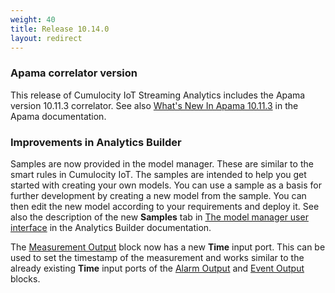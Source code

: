 ```yaml
---
weight: 40
title: Release 10.14.0
layout: redirect
---
```


### Apama correlator version

This release of Cumulocity IoT Streaming Analytics includes the Apama version 10.11.3 correlator.
See also [What's New In Apama 10.11.3](https://documentation.softwareag.com/apama/v10-11/apama10-11/apama-webhelp/index.html#page/apama-webhelp%2Fco-WhaNewInApa_10113_top.html)
in the Apama documentation.

### Improvements in Analytics Builder

Samples are now provided in the model manager. These are similar to the smart rules in Cumulocity IoT. 
The samples are intended to help you get started with creating your own models. 
You can use a sample as a basis for further development by creating a new model from the sample. 
You can then edit the new model according to your requirements and deploy it. 
See also the description of the new **Samples** tab in [The model manager user interface](https://documentation.softwareag.com/apama/Analytics_Builder/pab10-14-0/apama-pab-webhelp/index.html#page/apamaanalyticsbuilder-webhelp%2Fco-AnaBui_the_model_manager_user_interface.html)
in the Analytics Builder documentation.

The [Measurement Output](https://documentation.softwareag.com/apama/Analytics_Builder/pab10-14-0/apama-pab-webhelp/index.html#page/apamaanalyticsbuilder-webhelp%2Fre_AnaBui_block_reference_Output_CreateMeasurement.html) block 
now has a new **Time** input port. This can be used to set the timestamp of the measurement and works similar to the already existing **Time** input ports of the 
[Alarm Output](https://documentation.softwareag.com/apama/Analytics_Builder/pab10-14-0/apama-pab-webhelp/index.html#page/apamaanalyticsbuilder-webhelp%2Fre_AnaBui_block_reference_Output_CreateAlarm.html) 
and [Event Output](https://documentation.softwareag.com/apama/Analytics_Builder/pab10-14-0/apama-pab-webhelp/index.html#page/apamaanalyticsbuilder-webhelp%2Fre_AnaBui_block_reference_Output_CreateEvent.html) blocks.
